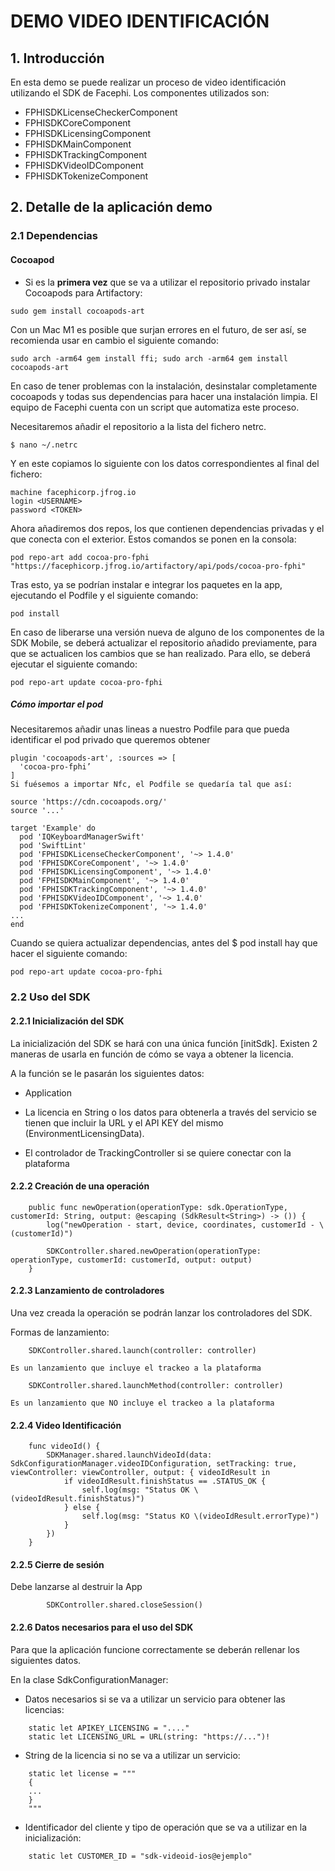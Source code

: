 # DEMO VIDEO IDENTIFICACIÓN


## 1. Introducción

En esta demo se puede realizar un proceso de video identificación utilizando el SDK de Facephi.
Los componentes utilizados son:

- FPHISDKLicenseCheckerComponent
- FPHISDKCoreComponent
- FPHISDKLicensingComponent
- FPHISDKMainComponent
- FPHISDKTrackingComponent
- FPHISDKVideoIDComponent
- FPHISDKTokenizeComponent


## 2. Detalle de la aplicación demo

### 2.1 Dependencias

#### Cocoapod

- Si es la **primera vez** que se va a utilizar el repositorio privado instalar Cocoapods para Artifactory: 

```
sudo gem install cocoapods-art
```
Con un Mac M1 es posible que surjan errores en el futuro, de ser así, se recomienda usar en cambio el siguiente comando:
```
sudo arch -arm64 gem install ffi; sudo arch -arm64 gem install cocoapods-art
```
En caso de tener problemas con la instalación, desinstalar completamente cocoapods y todas sus dependencias para hacer una instalación limpia. El equipo de Facephi cuenta con un script que automatiza este proceso.

Necesitaremos añadir el repositorio a la lista del fichero netrc.

```
$ nano ~/.netrc
```

Y en este copiamos lo siguiente con los datos correspondientes al final del fichero:

```
machine facephicorp.jfrog.io
login <USERNAME>
password <TOKEN>
```
Ahora añadiremos dos repos, los que contienen dependencias privadas y el que conecta con el exterior. Estos comandos se ponen en la consola:

```
pod repo-art add cocoa-pro-fphi "https://facephicorp.jfrog.io/artifactory/api/pods/cocoa-pro-fphi"
```

Tras esto, ya se podrían instalar e integrar los paquetes en la app, ejecutando el Podfile y el siguiente comando:

`pod install`

En caso de liberarse una versión nueva de alguno de los componentes de la SDK Mobile, se deberá actualizar el repositorio añadido previamente, para que se actualicen los cambios que se han realizado. Para ello, se deberá ejecutar el siguiente comando:

`pod repo-art update cocoa-pro-fphi`


##### Cómo importar el pod

Necesitaremos añadir unas lineas a nuestro Podfile para que pueda identificar el pod privado que queremos obtener

```
plugin 'cocoapods-art', :sources => [
  'cocoa-pro-fphi’
]
Si fuésemos a importar Nfc, el Podfile se quedaría tal que así:

source 'https://cdn.cocoapods.org/'
source '...'

target 'Example' do
  pod 'IQKeyboardManagerSwift'
  pod 'SwiftLint'
  pod 'FPHISDKLicenseCheckerComponent', '~> 1.4.0'
  pod 'FPHISDKCoreComponent', '~> 1.4.0'
  pod 'FPHISDKLicensingComponent', '~> 1.4.0'
  pod 'FPHISDKMainComponent', '~> 1.4.0'
  pod 'FPHISDKTrackingComponent', '~> 1.4.0'
  pod 'FPHISDKVideoIDComponent', '~> 1.4.0'
  pod 'FPHISDKTokenizeComponent', '~> 1.4.0'
...
end
```

Cuando se quiera actualizar dependencias, antes del $ pod install hay que hacer el siguiente comando:

```
pod repo-art update cocoa-pro-fphi
```


### 2.2 Uso del SDK

#### 2.2.1 Inicialización del SDK

La inicialización del SDK se hará con una única función [initSdk]. Existen 2 maneras de usarla en función de cómo se vaya a obtener la licencia. 

A la función se le pasarán los siguientes datos:

- Application

- La licencia en String o los datos para obtenerla a través del servicio se tienen que incluir la URL y el API KEY del mismo (EnvironmentLicensingData).

- El controlador de TrackingController si se quiere conectar con la plataforma

#### 2.2.2 Creación de una operación

```
    public func newOperation(operationType: sdk.OperationType, customerId: String, output: @escaping (SdkResult<String>) -> ()) {
        log("newOperation - start, device, coordinates, customerId - \(customerId)")
        
        SDKController.shared.newOperation(operationType: operationType, customerId: customerId, output: output)
    }
```

#### 2.2.3 Lanzamiento de controladores

Una vez creada la operación se podrán lanzar los controladores del SDK. 

Formas de lanzamiento:
```
    SDKController.shared.launch(controller: controller)
```
    Es un lanzamiento que incluye el trackeo a la plataforma
    
```
    SDKController.shared.launchMethod(controller: controller)
```
    Es un lanzamiento que NO incluye el trackeo a la plataforma

#### 2.2.4 Video Identificación

```
    func videoId() {
        SDKManager.shared.launchVideoId(data: SdkConfigurationManager.videoIDConfiguration, setTracking: true, viewController: viewController, output: { videoIdResult in
            if videoIdResult.finishStatus == .STATUS_OK {
                self.log(msg: "Status OK \(videoIdResult.finishStatus)")
            } else {
                self.log(msg: "Status KO \(videoIdResult.errorType)")
            }
        })
    }
```
#### 2.2.5 Cierre de sesión

Debe lanzarse al destruir la App

```
        SDKController.shared.closeSession()     
```
#### 2.2.6 Datos necesarios para el uso del SDK

Para que la aplicación funcione correctamente se deberán rellenar los siguientes datos.

En la clase SdkConfigurationManager:

- Datos necesarios si se va a utilizar un servicio para obtener las licencias:

```
    static let APIKEY_LICENSING = "...."
    static let LICENSING_URL = URL(string: "https://...")!
```

- String de la licencia si no se va a utilizar un servicio:
```
    static let license = """
    {
    ...
    }
    """
```

- Identificador del cliente y tipo de operación que se va a utilizar en la inicialización:
```
    static let CUSTOMER_ID = "sdk-videoid-ios@ejemplo"
```

